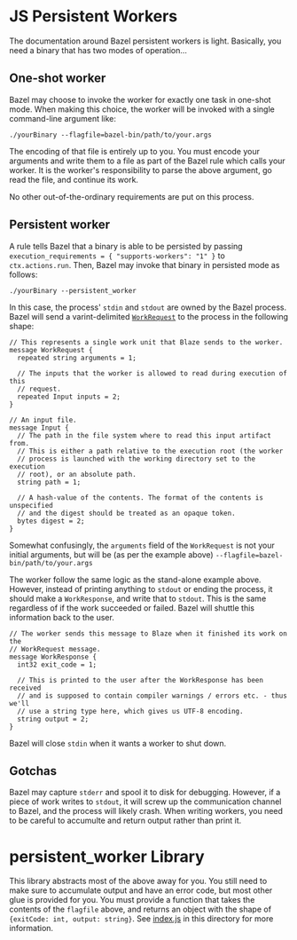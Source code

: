 JS Persistent Workers
=====================
The documentation around Bazel persistent workers is light. Basically, you need
a binary that has two modes of operation...


## One-shot worker
Bazel may choose to invoke the worker for exactly one task in one-shot mode.
When making this choice, the worker will be invoked with a single command-line
argument like:

    ./yourBinary --flagfile=bazel-bin/path/to/your.args

The encoding of that file is entirely up to you. You must encode your arguments
and write them to a file as part of the Bazel rule which calls your worker. It
is the worker's responsibility to parse the above argument, go read the file,
and continue its work.

No other out-of-the-ordinary requirements are put on this process.

## Persistent worker
A rule tells Bazel that a binary is able to be persisted by passing
`execution_requirements = { "supports-workers": "1" }` to `ctx.actions.run`.
Then, Bazel may invoke that binary in persisted mode as follows:

    ./yourBinary --persistent_worker

In this case, the process' `stdin` and `stdout` are owned by the Bazel process.
Bazel will send a varint-delimited
[`WorkRequest`](https://github.com/bazelbuild/bazel/blob/master/src/main/protobuf/worker_protocol.proto)
to the process in the following shape:


    // This represents a single work unit that Blaze sends to the worker.
    message WorkRequest {
      repeated string arguments = 1;

      // The inputs that the worker is allowed to read during execution of this
      // request.
      repeated Input inputs = 2;
    }

    // An input file.
    message Input {
      // The path in the file system where to read this input artifact from.
      // This is either a path relative to the execution root (the worker
      // process is launched with the working directory set to the execution
      // root), or an absolute path.
      string path = 1;

      // A hash-value of the contents. The format of the contents is unspecified
      // and the digest should be treated as an opaque token.
      bytes digest = 2;
    }

Somewhat confusingly, the `arguments` field of the `WorkRequest` is not your
initial arguments, but will be (as per the example above)
`--flagfile=bazel-bin/path/to/your.args`

The worker follow the same logic as the stand-alone example above. However,
instead of printing anything to `stdout` or ending the process, it should make a
`WorkResponse`, and write that to `stdout`. This is the same regardless of if
the work succeeded or failed. Bazel will shuttle this information back to the
user.

    // The worker sends this message to Blaze when it finished its work on the
    // WorkRequest message.
    message WorkResponse {
      int32 exit_code = 1;

      // This is printed to the user after the WorkResponse has been received
      // and is supposed to contain compiler warnings / errors etc. - thus we'll
      // use a string type here, which gives us UTF-8 encoding.
      string output = 2;
    }

Bazel will close `stdin` when it wants a worker to shut down.

## Gotchas
Bazel may capture `stderr` and spool it to disk for debugging. However, if a
piece of work writes to `stdout`, it will screw up the communication channel to
Bazel, and the process will likely crash. When writing workers, you need to be
careful to accumulte and return output rather than print it.

persistent\_worker Library
==========================
This library abstracts most of the above away for you. You still need to make
sure to accumulate output and have an error code, but most other glue is
provided for you. You must provide a function that takes the contents of the
`flagfile` above, and returns an object with the shape of `{exitCode: int,
output: string}`. See [index.js](./index.js) in this directory for more
information.
